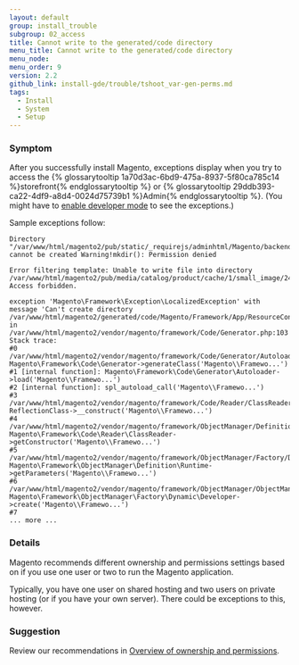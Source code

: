 ```yaml
---
layout: default
group: install_trouble
subgroup: 02_access
title: Cannot write to the generated/code directory
menu_title: Cannot write to the generated/code directory
menu_node:
menu_order: 9
version: 2.2
github_link: install-gde/trouble/tshoot_var-gen-perms.md
tags:
  - Install
  - System
  - Setup
---
```




### Symptom
After you successfully install Magento, exceptions display when you try to access the {% glossarytooltip 1a70d3ac-6bd9-475a-8937-5f80ca785c14 %}storefront{% endglossarytooltip %} or {% glossarytooltip 29ddb393-ca22-4df9-a8d4-0024d75739b1 %}Admin{% endglossarytooltip %}. (You might have to <a href="{{page.baseurl}}config-guide/cli/config-cli-subcommands-mode.html#config-mode">
enable developer mode</a> to see the exceptions.)

Sample exceptions follow:

	Directory "/var/www/html/magento2/pub/static/_requirejs/adminhtml/Magento/backend/en_US" cannot be created Warning!mkdir(): Permission denied

	Error filtering template: Unable to write file into directory /var/www/html/magento2/pub/media/catalog/product/cache/1/small_image/240x300/beff4985b56e3afdbeabfc89641a4582/m/b. Access forbidden.

	exception 'Magento\Framework\Exception\LocalizedException' with message 'Can't create directory /var/www/html/magento2/generated/code/Magento/Framework/App/ResourceConnection/.' in /var/www/html/magento2/vendor/magento/framework/Code/Generator.php:103 Stack trace:
	#0 /var/www/html/magento2/vendor/magento/framework/Code/Generator/Autoloader.php(35): Magento\Framework\Code\Generator->generateClass('Magento\\Framewo...') 
	#1 [internal function]: Magento\Framework\Code\Generator\Autoloader->load('Magento\\Framewo...') 
	#2 [internal function]: spl_autoload_call('Magento\\Framewo...') 
	#3 /var/www/html/magento2/vendor/magento/framework/Code/Reader/ClassReader.php(19): ReflectionClass->__construct('Magento\\Framewo...') 
	#4 /var/www/html/magento2/vendor/magento/framework/ObjectManager/Definition/Runtime.php(44): Magento\Framework\Code\Reader\ClassReader->getConstructor('Magento\\Framewo...') 
	#5 /var/www/html/magento2/vendor/magento/framework/ObjectManager/Factory/Dynamic/Developer.php(71): Magento\Framework\ObjectManager\Definition\Runtime->getParameters('Magento\\Framewo...') 
	#6 /var/www/html/magento2/vendor/magento/framework/ObjectManager/ObjectManager.php(71): Magento\Framework\ObjectManager\Factory\Dynamic\Developer->create('Magento\\Framewo...') 
	#7 
	... more ...

### Details
Magento recommends different ownership and permissions settings based on if you use one user or two to run the Magento application.

Typically, you have one user on shared hosting and two users on private hosting (or if you have your own server). There could be exceptions to this, however.
 
### Suggestion
Review our recommendations in [Overview of ownership and permissions]({{page.baseurl}}install-gde/prereq/file-sys-perms-over.html).

